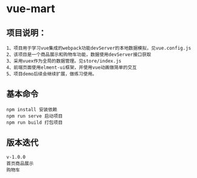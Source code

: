 # vue-mart

## 项目说明：

```
1、项目用于学习vue集成的webpack功能devServer的本地数据模拟，见vue.config.js
2、该项目是一个商品展示和购物车功能，数据使用devServer接口获取
3、采用vuex作为全局的数据管理。见store/index.js
4、前端页面使用elment-ui框架，并使用vue动画做简单的交互
5、项目demo后续会继续扩展，做练习使用。
```

## 基本命令
```
npm install 安装依赖
npm run serve 启动项目
npm run build 打包项目
```

## 版本迭代

```
v-1.0.0
首页商品展示
购物车
```

